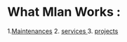 # What Mlan Works :

1.[Maintenances](./maintenance.md)
2. [services ](./service.md)
3. [projects](./project.md)